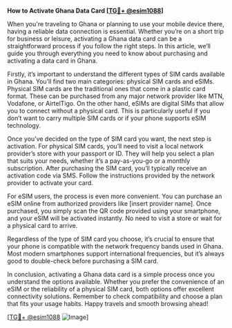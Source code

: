 **How to Activate Ghana Data Card [[TG💪+ @esim1088](https://t.me/s/esim1088)]**

When you're traveling to Ghana or planning to use your mobile device there, having a reliable data connection is essential. Whether you’re on a short trip for business or leisure, activating a Ghana data card can be a straightforward process if you follow the right steps. In this article, we’ll guide you through everything you need to know about purchasing and activating a data card in Ghana.

Firstly, it’s important to understand the different types of SIM cards available in Ghana. You’ll find two main categories: physical SIM cards and eSIMs. Physical SIM cards are the traditional ones that come in a plastic card format. These can be purchased from any major network provider like MTN, Vodafone, or AirtelTigo. On the other hand, eSIMs are digital SIMs that allow you to connect without a physical card. This is particularly useful if you don’t want to carry multiple SIM cards or if your phone supports eSIM technology.

Once you’ve decided on the type of SIM card you want, the next step is activation. For physical SIM cards, you’ll need to visit a local network provider’s store with your passport or ID. They will help you select a plan that suits your needs, whether it’s a pay-as-you-go or a monthly subscription. After purchasing the SIM card, you’ll typically receive an activation code via SMS. Follow the instructions provided by the network provider to activate your card.

For eSIM users, the process is even more convenient. You can purchase an eSIM online from authorized providers like [insert provider name]. Once purchased, you simply scan the QR code provided using your smartphone, and your eSIM will be activated instantly. No need to visit a store or wait for a physical card to arrive.

Regardless of the type of SIM card you choose, it’s crucial to ensure that your phone is compatible with the network frequency bands used in Ghana. Most modern smartphones support international frequencies, but it’s always good to double-check before purchasing a SIM card.

In conclusion, activating a Ghana data card is a simple process once you understand the options available. Whether you prefer the convenience of an eSIM or the reliability of a physical SIM card, both options offer excellent connectivity solutions. Remember to check compatibility and choose a plan that fits your usage habits. Happy travels and smooth browsing ahead!

[[TG💪+ @esim1088](https://t.me/s/esim1088) ![Image](https://i.postimg.cc/Y0z9fWf4/image.png)]